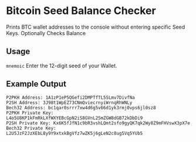 # Bitcoin Seed Balance Checker

Prints BTC wallet addresses to the console without entering specific Seed Keys. Optionally Checks Balance

## Usage

`mnemoic` Enter the 12-digit seed of your Wallet.

## Example Output

```
P2PKH Address: 1A1zP1eP5QGefi2DMPTfTL5SLmv7DivfNa
P2SH Address: 3J98t1WpEZ73CNmQviecrnyiWrnqRhWNLy
Bech32 Address: bc1qar0srrr7xw4d6g5v66d1yk3rmj0vps6jl0sz8
P2PKH Private Key: L4o5U8KP1kFmRkLXfWXYEBcGpN2iS8GVnL2SmZGW8dGB72kDbDi9
P2SH Private Key: Kx6K5fJfN1c9bR3vshLQmt2sfo9gyQK7qk2Wy8Z9mFHVswX3pX7e
Bech32 Private Key: L2U5JzF2JzXEbL8y9Y9xtxkBgVfz7wZK5j6gLeN2c8ug5Vq5YUb5
```
